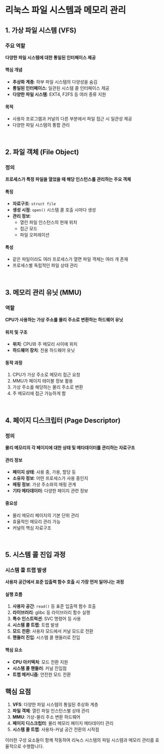 # 리눅스 파일 시스템과 메모리 관리

## 1. 가상 파일 시스템 (VFS)

### 주요 역할
**다양한 파일 시스템에 대한 통일된 인터페이스 제공**

#### 핵심 개념
- **추상화 계층**: 하부 파일 시스템의 다양성을 숨김
- **통일된 인터페이스**: 일관된 시스템 콜 인터페이스 제공
- **다양한 파일 시스템**: EXT4, F2FS 등 여러 종류 지원

#### 목적
- 사용자 프로그램과 커널의 다른 부분에서 파일 접근 시 일관성 제공
- 다양한 파일 시스템의 통합 관리

<br>

## 2. 파일 객체 (File Object)

### 정의
**프로세스가 특정 파일을 열었을 때 해당 인스턴스를 관리하는 주요 객체**

#### 특징
- **자료구조**: `struct file`
- **생성 시점**: `open()` 시스템 콜 호출 시마다 생성
- **관리 정보**: 
  - 열린 파일 인스턴스의 현재 위치
  - 접근 모드
  - 파일 오퍼레이션

#### 특성
- 같은 파일이라도 여러 프로세스가 열면 파일 객체는 여러 개 존재
- 프로세스별 독립적인 파일 상태 관리

<br>

## 3. 메모리 관리 유닛 (MMU)

### 역할
**CPU가 사용하는 가상 주소를 물리 주소로 변환하는 하드웨어 유닛**

#### 위치 및 구조
- **위치**: CPU와 주 메모리 사이에 위치
- **하드웨어 장치**: 전용 하드웨어 유닛

#### 동작 과정
1. CPU가 가상 주소로 메모리 접근 요청
2. MMU가 페이지 테이블 정보 활용
3. 가상 주소를 해당하는 물리 주소로 변환
4. 주 메모리에 접근 가능하게 함

<br>

## 4. 페이지 디스크립터 (Page Descriptor)

### 정의
**물리 메모리의 각 페이지에 대한 상태 및 메타데이터를 관리하는 자료구조**

#### 관리 정보
- **페이지 상태**: 사용 중, 가용, 할당 등
- **소유자 정보**: 어떤 프로세스가 사용 중인지
- **매핑 정보**: 가상 주소와의 매핑 관계
- **기타 메타데이터**: 다양한 페이지 관련 정보

#### 중요성
- 물리 메모리 페이지의 기본 단위 관리
- 효율적인 메모리 관리 가능
- 커널의 핵심 자료구조

<br>

## 5. 시스템 콜 진입 과정

### 시스템 콜 트랩 발생
**사용자 공간에서 표준 입출력 함수 호출 시 가장 먼저 일어나는 과정**

#### 실행 흐름
1. **사용자 공간**: `read()` 등 표준 입출력 함수 호출
2. **라이브러리**: glibc 등 라이브러리 함수 실행
3. **특수 인스트럭션**: SVC 명령어 등 사용
4. **시스템 콜 트랩**: 트랩 발생
5. **모드 전환**: 사용자 모드에서 커널 모드로 전환
6. **핸들러 진입**: 시스템 콜 핸들러로 진입

#### 핵심 요소
- **CPU 아키텍처**: 모드 전환 지원
- **시스템 콜 핸들러**: 커널 진입점
- **트랩 메커니즘**: 안전한 모드 전환

## 핵심 요점

1. **VFS**: 다양한 파일 시스템의 통일된 추상화 계층
2. **파일 객체**: 열린 파일 인스턴스별 상태 관리
3. **MMU**: 가상-물리 주소 변환 하드웨어
4. **페이지 디스크립터**: 물리 메모리 페이지 메타데이터 관리
5. **시스템 콜 트랩**: 사용자-커널 공간 전환의 시작점

이러한 구성 요소들이 함께 작동하여 리눅스 시스템의 파일 시스템과 메모리 관리를 효율적으로 수행합니다.
